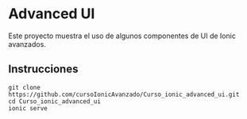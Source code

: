 # Advanced UI

Este proyecto muestra el uso de algunos componentes de UI de Ionic avanzados.

## Instrucciones

```
git clone https://github.com/cursoIonicAvanzado/Curso_ionic_advanced_ui.git
cd Curso_ionic_advanced_ui
ionic serve
```